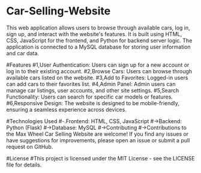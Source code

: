 # Car-Selling-Website
This web application allows users to browse through available cars, log in, sign up, and interact with the website's features. It is built using HTML, CSS, JavaScript for the frontend, and Python for backend server logic. The application is connected to a MySQL database for storing user information and car data.

#Features
#1,User Authentication: Users can sign up for a new account or log in to their existing account.
#2,Browse Cars: Users can browse through available cars listed on the website.
#3,Add to Favorites: Logged-in users can add cars to their favorites list.
#4,Admin Panel: Admin users can manage car listings, user accounts, and other site settings.
#5,Search Functionality: Users can search for specific car models or features.
#6,Responsive Design: The website is designed to be mobile-friendly, ensuring a seamless experience across devices.

#Technologies Used
#-.Frontend: HTML, CSS, JavaScript
#->Backend: Python (Flask)
#->Database: MySQL
#->Contributing
#->Contributions to the Max Wheel Car Selling Website are welcome! If you find any issues or have suggestions for improvements, please open an issue or submit a pull request on GitHub.

#License
#This project is licensed under the MIT License - see the LICENSE file for details.
